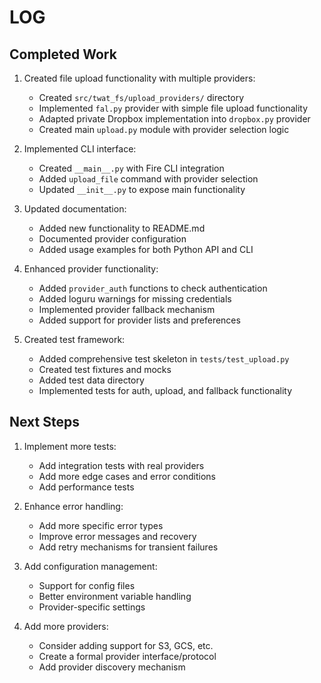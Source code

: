 # LOG

## Completed Work

1. Created file upload functionality with multiple providers:
   - Created `src/twat_fs/upload_providers/` directory
   - Implemented `fal.py` provider with simple file upload functionality
   - Adapted private Dropbox implementation into `dropbox.py` provider
   - Created main `upload.py` module with provider selection logic

2. Implemented CLI interface:
   - Created `__main__.py` with Fire CLI integration
   - Added `upload_file` command with provider selection
   - Updated `__init__.py` to expose main functionality

3. Updated documentation:
   - Added new functionality to README.md
   - Documented provider configuration
   - Added usage examples for both Python API and CLI

4. Enhanced provider functionality:
   - Added `provider_auth` functions to check authentication
   - Added loguru warnings for missing credentials
   - Implemented provider fallback mechanism
   - Added support for provider lists and preferences

5. Created test framework:
   - Added comprehensive test skeleton in `tests/test_upload.py`
   - Created test fixtures and mocks
   - Added test data directory
   - Implemented tests for auth, upload, and fallback functionality

## Next Steps

1. Implement more tests:
   - Add integration tests with real providers
   - Add more edge cases and error conditions
   - Add performance tests

2. Enhance error handling:
   - Add more specific error types
   - Improve error messages and recovery
   - Add retry mechanisms for transient failures

3. Add configuration management:
   - Support for config files
   - Better environment variable handling
   - Provider-specific settings

4. Add more providers:
   - Consider adding support for S3, GCS, etc.
   - Create a formal provider interface/protocol
   - Add provider discovery mechanism 